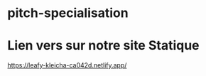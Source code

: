 # pitch-specialisation
# Lien vers sur notre site Statique
https://leafy-kleicha-ca042d.netlify.app/
